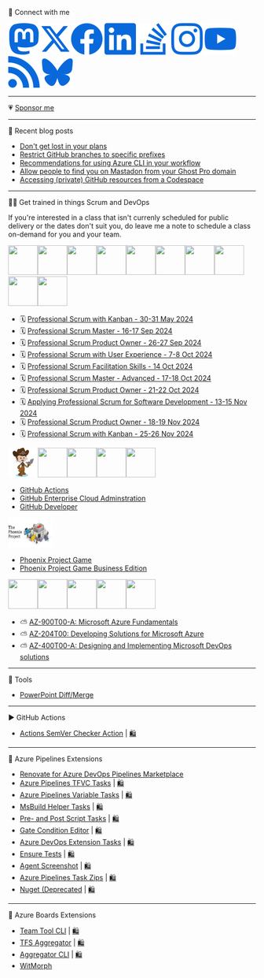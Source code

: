🔗 Connect with me
<!--<a rel="me" href="https://hachyderm.io/@jessehouwing">Mastodon</a>-->
[![Mastadon](./img/light/mastadon.svg#|width=60px&height=60px)](https://hachyderm.io/@jessehouwing)[![twitter](./img/light/twitter.svg#|width=60px&height=60px)](https://twitter.com/jessehouwing)[![facebook](./img/light/facebook.svg#|width=60px&height=60px)](https://www.facebook.com/jessehouwing) 
[![linkedin](./img/light/linkedin.svg#|width=60px&height=60px)](https://www.linkedin.com/in/jessehouwing) 
[![stackoverflow](./img/light/stackoverflow.svg#|width=60px&height=60px)](https://stackoverflow.com/users/736079/jessehouwing) 
[![instagram](./img/light/instagram.svg#|width=60px&height=60px)](https://www.instagram.com/jesse.houwing/) 
[![youtube](./img/light/youtube.svg#|width=60px&height=60px)](https://www.youtube.com/c/JesseHouwing/) 
[![rss](./img/light/rss.svg#|width=60px&height=60px)](https://jessehouwing.net/)
[![bluesky](./img/light/bsky.svg#|width=60px&height=60px)](https://bsky.app/profile/jessehouwing.net)

<hr />

💗 [Sponsor me](https://github.com/sponsors/jessehouwing/)

<hr />

📒 Recent blog posts
<!-- BLOG-POST-LIST:START -->
- [Don&#39;t get lost in your plans](https://jessehouwing.net/github-projects-dont-get-lost-in-your-plans/)
- [Restrict GitHub branches to specific prefixes](https://jessehouwing.net/restrict-github-branches-to-specific-prefixes/)
- [Recommendations for using Azure CLI in your workflow](https://jessehouwing.net/recommendations-for-using-azure-cli-in-your-workflow/)
- [Allow people to find you on Mastadon from your Ghost Pro domain](https://jessehouwing.net/allow-people-to-find-you-on-mastadon-from-your-ghost-pro-domain/)
- [Accessing &lpar;private&rpar; GitHub resources from a Codespace](https://jessehouwing.net/github-codespaces-access-additional-resources/)
<!-- BLOG-POST-LIST:END -->

<hr/>

👨‍💻 Get trained in things Scrum and DevOps

If you're interested in a class that isn't currenly scheduled for public delivery or the dates don't suit you, do leave me a note to schedule a class on-demand for you and your team.

<img height="60" width="60" src="https://images.credly.com/size/340x340/images/41d567f7-f570-49aa-bb6d-8d8b328c2b61/image.png"><img height="60" width="60" src="https://images.credly.com/size/340x340/images/d2298e82-b671-434a-876b-21a0ebc3af0e/image.png"><img height="60" width="60" src="https://images.credly.com/size/340x340/images/a2790314-008a-4c3d-9553-f5e84eb359ba/image.png"><img height="60" width="60" src="https://images.credly.com/size/340x340/images/d90cc9bc-3e9a-49b2-ac09-7930db400e32/image.png"><img height="60" width="60" src="https://images.credly.com/size/340x340/images/591762c5-fae7-49c6-b326-e1756979928d/image.png"><img height="60" width="60" src="https://images.credly.com/size/340x340/images/0a8590ce-08e2-493f-b45a-e2c9ee8c848c/image.png"><img height="60" width="60" src="https://images.credly.com/size/340x340/images/78c2bf96-9468-40ac-aee7-3eac9d79a6d5/image.png"><img height="60" width="60" src="https://images.credly.com/size/340x340/images/253d8e52-e0bb-4806-87f8-b46784afea51/image.png"><img height="60" width="60" src="https://images.credly.com/size/340x340/images/ab5a94a3-3d62-4d02-a3c8-7a72524f4d12/image.png"><img height="60" width="60" src="https://images.credly.com/size/340x340/images/d9b27ef8-c252-4a4b-b4dc-546162a555f7/image.png">

<!-- SCRUM-CLASS-LIST:START -->
 - 🗓️ [Professional Scrum with Kanban - 30-31 May 2024](https://scrum.org/courses/professional-scrum-kanban-hilversum-netherlands-2024-05-30-78134)
 - 🗓️ [Professional Scrum Master - 16-17 Sep 2024](https://scrum.org/courses/professional-scrum-master-hilversum-netherlands-2024-09-16-76001)
 - 🗓️ [Professional Scrum Product Owner - 26-27 Sep 2024](https://scrum.org/courses/professional-scrum-product-owner-hilversum-netherlands-2024-09-26-83428)
 - 🗓️ [Professional Scrum with User Experience - 7-8 Oct 2024](https://scrum.org/courses/professional-scrum-user-experience-hilversum-netherlands-2024-10-07-76032)
 - 🗓️ [Professional Scrum Facilitation Skills - 14 Oct 2024](https://scrum.org/courses/professional-scrum-facilitation-skills-amsterdam-netherlands-2024-10-14-76288)
 - 🗓️ [Professional Scrum Master - Advanced - 17-18 Oct 2024](https://scrum.org/courses/professional-scrum-master-advanced-2024-10-17-76055)
 - 🗓️ [Professional Scrum Product Owner - 21-22 Oct 2024](https://scrum.org/courses/professional-scrum-product-owner-berlin-germany-2024-10-21-82060)
 - 🗓️ [Applying Professional Scrum for Software Development - 13-15 Nov 2024](https://scrum.org/courses/applying-professional-scrum-software-development-hilversum-netherlands-2024-11-13-76058)
 - 🗓️ [Professional Scrum Product Owner - 18-19 Nov 2024](https://scrum.org/courses/professional-scrum-product-owner-2024-11-18-76094)
 - 🗓️ [Professional Scrum with Kanban - 25-26 Nov 2024](https://scrum.org/courses/professional-scrum-kanban-hilversum-netherlands-2024-11-25-76293)
<!-- SCRUM-CLASS-LIST:END -->

<img height="60" width="60" src="./img/github-mona-jesse.png"><img height="60" width="60" src="https://images.credly.com/size/340x340/images/024d0122-724d-4c5a-bd83-cfe3c4b7a073/image.png"><img height="60" width="60" src="https://images.credly.com/size/340x340/images/89efc3e7-842b-4790-b09b-9ea5efc71ec3/image.png"><img height="60" width="60" src="https://images.credly.com/size/340x340/images/34880f37-8ec8-4542-a78a-73ba6647208e/image.png"><img height="60" width="60" src="https://images.credly.com/size/340x340/images/c9ed294b-f8ac-48fa-a8c3-96dab1f110f2/image.png">

- [GitHub Actions](https://github.com/services/actions-training)
- [GitHub Enterprise Cloud Adminstration](https://github.com/services/admin-training-github-enterprise-cloud)
- [GitHub Developer](https://github.com/services/github-for-developers-training)

<img height="60" width="90" src="./img/Phoenix Project Game.png">

- [Phoenix Project Game](https://xebia.com/academy/en/training/phoenix-project-game)
- [Phoenix Project Game Business Edition](https://xebia.com/academy/en/training/the-phoenix-project)


<img height="60" width="60" src="https://images.credly.com/size/340x340/images/5c687ffb-7ab6-4fd5-bf8c-14f0178acd21/image.png"><img height="60" width="60" src="https://images.credly.com/size/340x340/images/fd6bb2af-2f05-4d9b-a23e-39f8e309a82d/image.png"><img height="60" width="60" src="https://images.credly.com/size/340x340/images/be8fcaeb-c769-4858-b567-ffaaa73ce8cf/image.png"><img height="60" width="60" src="https://images.credly.com/size/680x680/images/63316b60-f62d-4e51-aacc-c23cb850089c/azure-developer-associate-600x600.png"><img height="60" width="60" src="https://images.credly.com/size/680x680/images/c3ab66f8-5d59-4afa-a6c2-0ba30a1989ca/CERT-Expert-DevOps-Engineer-600x600.png">

- ⛅ [AZ-900T00-A: Microsoft Azure Fundamentals](https://xebia.com/academy/en/training/certified-azure-foundation)
- ⛅ [AZ-204T00: Developing Solutions for Microsoft Azure](https://xebia.com/academy/en/training/certified-azure-developer)
- ⛅ [AZ-400T00-A: Designing and Implementing Microsoft DevOps solutions](https://xebia.com/academy/en/training/microsoft-azure-devops-engineer)

<hr />

🤖 Tools

 * [PowerPoint Diff/Merge](https://github.com/jessehouwing/ppt-diffmerge) 

<hr />

▶️ GitHub Actions

* [Actions SemVer Checker Action](https://github.com/jessehouwing/actions-semver-checker) | [🛍️](https://github.com/marketplace/actions/actions-semver-checker)

<hr />

🚀 Azure Pipelines Extensions

 * [Renovate for Azure DevOps Pipelines Marketplace](https://github.com/jessehouwing/renovate-azure-devops-marketplace)
 * [Azure Pipelines TFVC Tasks](https://github.com/jessehouwing/azure-pipelines-tfvc-tasks) | [🛍️](https://marketplace.visualstudio.com/items?itemName=jessehouwing.jessehouwing-vsts-tfvc-tasks)
 * [Azure Pipelines Variable Tasks](https://github.com/jessehouwing/azure-pipelines-variable-tasks) | [🛍️](https://marketplace.visualstudio.com/items?itemName=jessehouwing.jessehouwing-vsts-variable-tasks)
 * [MsBuild Helper Tasks](https://github.com/jessehouwing/azure-pipelines-msbuild-helper-task) | [🛍️](https://github.com/jessehouwing/azure-pipelines-msbuild-helper-task)
 * [Pre- and Post Script Tasks](https://github.com/jessehouwing/azure-pipelines-tasks-zips) | [🛍️](https://marketplace.visualstudio.com/items?itemName=jessehouwing.pre-post-tasks)
 * [Gate Condition Editor](https://github.com/jessehouwing/azure-pipelines-gate-condition-editor) | [🛍️](https://marketplace.visualstudio.com/items?itemName=jessehouwing.gate-condition-editor)
 * [Azure DevOps Extension Tasks](https://github.com/microsoft/azure-devops-extension-tasks) | [🛍️](https://marketplace.visualstudio.com/items?itemName=ms-devlabs.vsts-developer-tools-build-tasks)
 * [Ensure Tests](https://github.com/jessehouwing/azure-pipelines-gate-condition-editor) | [🛍️](https://marketplace.visualstudio.com/items?itemName=jessehouwing.vsts-ensure-tests-tasks)
 * [Agent Screenshot](https://github.com/jessehouwing/azure-pipelines-agent-screenshot) | [🛍️](https://marketplace.visualstudio.com/items?itemName=jessehouwing.agent-screenshot)
 * [Azure Pipelines Task Zips](https://github.com/jessehouwing/azure-pipelines-tasks-zips) | [🛍️](https://github.com/jessehouwing/azure-pipelines-tasks-zips#extension)
 * [Nuget (Deprecated](https://github.com/jessehouwing/azure-pipelines-tasks-zips) | [🛍️](https://marketplace.visualstudio.com/items?itemName=jessehouwing.nuget-deprecated)
 
<hr />

📅 Azure Boards Extensions

 * [Team Tool CLI](https://github.com/jessehouwing/azure-boards-team-tools) | [🛍️](https://marketplace.visualstudio.com/items?itemName=jessehouwing.azure-boards-teams-tool)
 * [TFS Aggregator](https://github.com/tfsaggregator/tfsaggregator) | [🛍️](https://marketplace.visualstudio.com/items?itemName=tfsaggregatorteam.tfs-aggregator-server-plugin) 
 * [Aggregator CLI](https://github.com/tfsaggregator/aggregator-cli) | [🛍️](https://marketplace.visualstudio.com/items?itemName=tfsaggregatorteam.aggregator-cli) 
 * [WitMorph](https://github.com/jessehouwing/WitMorph)
